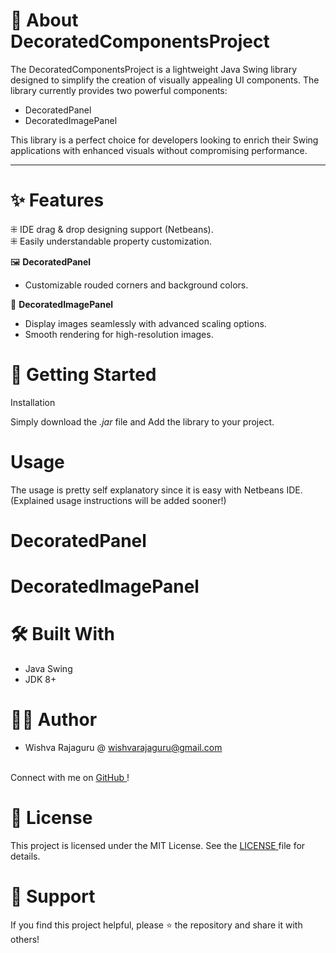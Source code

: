 # 🎨 About DecoratedComponentsProject
    
The DecoratedComponentsProject is a lightweight Java Swing library designed to simplify the creation of visually appealing UI components. The library currently provides two powerful components:

- DecoratedPanel
- DecoratedImagePanel

This library is a perfect choice for developers looking to enrich their Swing applications with enhanced visuals without compromising performance.

<hr/>


# ✨ Features

⁜ IDE drag & drop designing support (Netbeans).
<br/>
⁜ Easily understandable property customization.

🖼️ <b> DecoratedPanel </b>

- Customizable rouded corners and background colors.

🌄 <b> DecoratedImagePanel </b>

- Display images seamlessly with advanced scaling options.
- Smooth rendering for high-resolution images.

# 🚀 Getting Started

Installation

Simply download the  <i>.jar</i> file and Add the library to your project.

# Usage

The usage is pretty self explanatory since it is easy with Netbeans IDE. (Explained usage instructions will be added sooner!)

# DecoratedPanel
# DecoratedImagePanel

# 🛠️ Built With

- Java Swing
- JDK 8+

# 🧑‍💻 Author

- Wishva Rajaguru @ wishvarajaguru@gmail.com
<br/>
Connect with me on <a href=""> GitHub </a>!

# 📜 License

This project is licensed under the MIT License. See the <a href='LICENSE'>LICENSE </a> file for details.

# 🙌 Support

If you find this project helpful, please ⭐ the repository and share it with others!
